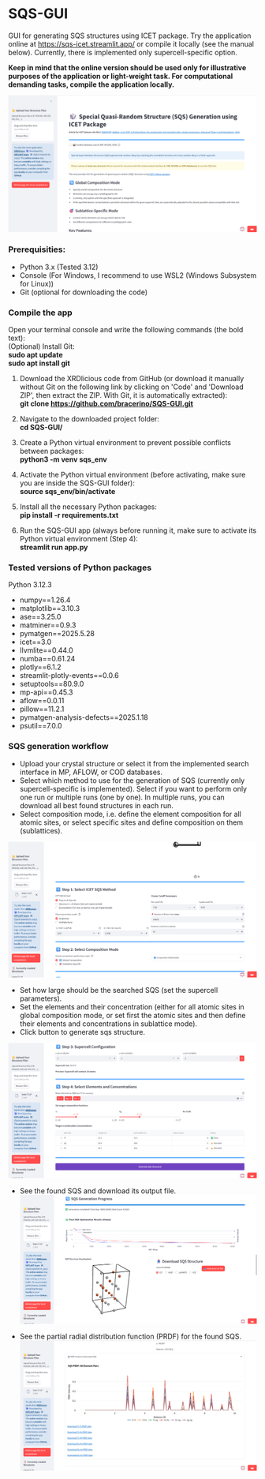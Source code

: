 # SQS-GUI
GUI for generating SQS structures using ICET package. Try the application online at https://sqs-icet.streamlit.app/ or compile it locally (see the manual below). 
Currently, there is implemented only supercell-specific option.  

**Keep in mind that the online version should be used only for illustrative purposes of the application or light-weight task. For computational demanding tasks, compile the application locally.** 

![SQS initial page](SQS_Illu/sqs_1.png)

### **Prerequisities**: 
- Python 3.x (Tested 3.12)
- Console (For Windows, I recommend to use WSL2 (Windows Subsystem for Linux))
- Git (optional for downloading the code)


### **Compile the app**  
Open your terminal console and write the following commands (the bold text):  
(Optional) Install Git:  
      **sudo apt update**  
      **sudo apt install git**    
      
1) Download the XRDlicious code from GitHub (or download it manually without Git on the following link by clicking on 'Code' and 'Download ZIP', then extract the ZIP. With Git, it is automatically extracted):  
      **git clone https://github.com/bracerino/SQS-GUI.git**

2) Navigate to the downloaded project folder:  
      **cd SQS-GUI/**

3) Create a Python virtual environment to prevent possible conflicts between packages:  
      **python3 -m venv sqs_env**

4) Activate the Python virtual environment (before activating, make sure you are inside the SQS-GUI folder):  
      **source sqs_env/bin/activate**
   
5) Install all the necessary Python packages:  
      **pip install -r requirements.txt**

6) Run the SQS-GUI app (always before running it, make sure to activate its Python virtual environment (Step 4):  
      **streamlit run app.py**


### **Tested versions of Python packages**
Python 3.12.3  

- numpy==1.26.4  
- matplotlib==3.10.3  
- ase==3.25.0  
- matminer==0.9.3  
- pymatgen==2025.5.28
- icet==3.0
- llvmlite==0.44.0
- numba==0.61.24 
- plotly==6.1.2  
- streamlit-plotly-events==0.0.6  
- setuptools==80.9.0  
- mp-api==0.45.3  
- aflow==0.0.11  
- pillow==11.2.1  
- pymatgen-analysis-defects==2025.1.18
- psutil==7.0.0  

### SQS generation workflow 
- Upload your crystal structure or select it from the implemented search interface in MP, AFLOW, or COD databases.
- Select which method to use for the generation of SQS (currently only supercell-specific is implemented). Select if you want to perform only one run or multiple runs (one by one). In multiple runs, you can download all best found structures in each run.
- Select composition mode, i.e. define the element composition for all atomic sites, or select specific sites and define composition on them (sublattices).

![Select SQS method and composition mode.](SQS_Illu/sqs_2.png)

- Set how large should be the searched SQS (set the supercell parameters).
- Set the elements and their concentration (either for all atomic sites in global composition mode, or set first the atomic sites and then define their elements and concentrations in sublattice mode).
- Click button to generate sqs structure.

![Set supercell.](SQS_Illu/sqs_3.png)

- See the found SQS and download its output file.
![Found SQS, output file.](SQS_Illu/sqs_4.png)

- See the partial radial distribution function (PRDF) for the found SQS.
![Found SQS, output file.](SQS_Illu/sqs_5.png)
